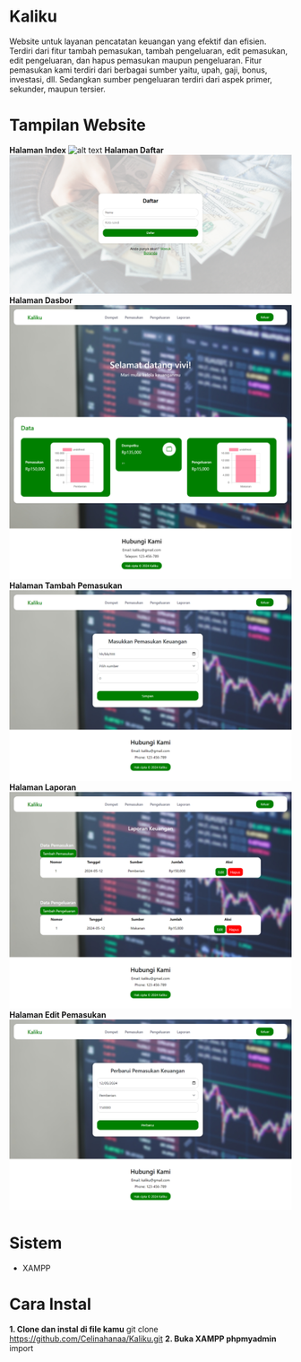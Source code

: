 # Kaliku
Website untuk layanan pencatatan keuangan yang efektif dan efisien. Terdiri dari fitur tambah pemasukan, tambah pengeluaran, edit pemasukan, edit pengeluaran, dan hapus pemasukan maupun pengeluaran. Fitur pemasukan kami terdiri dari berbagai sumber yaitu, upah, gaji, bonus, investasi, dll. Sedangkan sumber pengeluaran terdiri dari aspek primer, sekunder, maupun tersier.

# Tampilan Website
**Halaman Index**
![alt text](https://github.com/Celinahanaa/Kaliku/blob/main/img/ss%20index.png?raw=true)
**Halaman Daftar**
![alt text](https://github.com/Celinahanaa/Kaliku/blob/main/img/ss%20daftar.png?raw=true)
**Halaman Dasbor**
![alt text](https://github.com/Celinahanaa/Kaliku/blob/main/img/ss%20dasbor.png?raw=true)
**Halaman Tambah Pemasukan**
![alt text](https://github.com/Celinahanaa/Kaliku/blob/main/img/ss%20tambah%20pemasukan.png?raw=true)
**Halaman Laporan**
![alt text](https://github.com/Celinahanaa/Kaliku/blob/main/img/ss%20laporan.png?raw=true)
**Halaman Edit Pemasukan**
![alt text](https://github.com/Celinahanaa/Kaliku/blob/main/img/ss%20edit%20pemasukan.png?raw=true)


# Sistem
- XAMPP

# Cara Instal
**1. Clone dan instal di file kamu**
git clone https://github.com/Celinahanaa/Kaliku.git
**2. Buka XAMPP phpmyadmin**
import 

